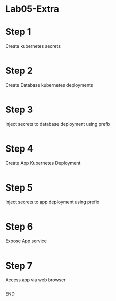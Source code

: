 # Lab05-Extra
# Step 1

Create kubernetes secrets 

```sh

```

# Step 2
Create Database kubernetes deployments 

```sh

```

# Step 3
Inject secrets to database deployment using prefix 

```sh

```

# Step 4
Create App Kubernetes Deployment 


```sh


```

# Step 5
Inject secrets to app deployment using prefix 

```sh


```

# Step 6 
Expose App service 
```sh 


```

# Step 7 
Access app via web browser 
```sh 


```



END